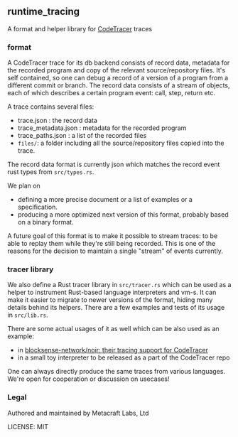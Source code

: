 ## runtime_tracing

A format and helper library for [CodeTracer](https://github.com/metacraft-labs/CodeTracer.git) traces

### format

A CodeTracer trace for its db backend consists of record data, metadata for the recorded program and copy of the relevant source/repository files. 
It's self contained, so one can debug a record of a version of a program from a different commit or branch. 
The record data consists of a stream of objects, each of which describes a certain program event: call, step, return etc.

A trace contains several files:
* trace.json : the record data
* trace_metadata.json : metadata for the recorded program
* trace_paths.json : a list of the recorded files
* `files/`: a folder including all the source/repository files copied into the trace.

The record data format is currently json which matches the record event rust types from `src/types.rs`. 

We plan on 
* defining a more precise document or a list of examples or a specification.
* producing a more optimized next version of this format, probably based on a binary format.

A future goal of this format is to make it possible to stream traces: to be able to replay them while they're still being recorded. 
This is one of the reasons for the decision to maintain a single "stream" of events currently. 

### tracer library

We also define a Rust tracer library in `src/tracer.rs` which can be used as a helper to instrument Rust-based language interpreters and vm-s. 
It can make it easier to migrate to newer versions of the format, hiding many details behind its helpers. 
There are a few examples and tests of its usage in `src/lib.rs`. 

There are some actual usages of it as well which can be also used as an example:
* in [blocksense-network/noir: their tracing support for CodeTracer](https://github.com/blocksense-network/noir/tree/blocksense/tooling/tracer)
* in a small toy interpreter to be released as a part of the CodeTracer repo

One can always directly produce the same traces from various languages. We're open for cooperation or discussion on usecases! 

### Legal

Authored and maintained by Metacraft Labs, Ltd

LICENSE: MIT
